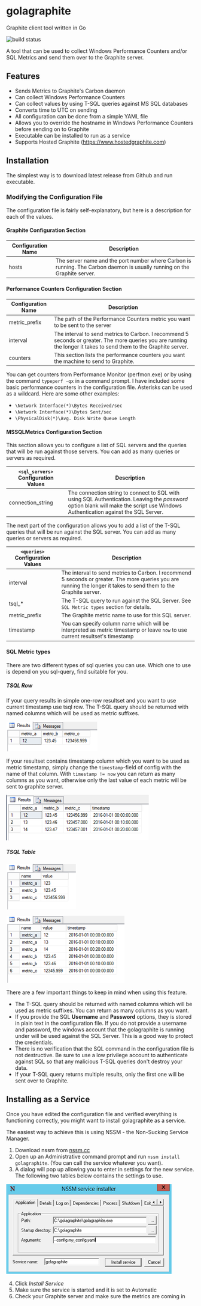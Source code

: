 # golagraphite
Graphite client tool written in Go

![build status](https://travis-ci.org/mavlyutov/golagraphite.svg)

A tool that can be used to collect Windows Performance Counters and/or SQL Metrics and send them over to the Graphite server.

## Features

* Sends Metrics to Graphite's Carbon daemon
* Can collect Windows Performance Counters
* Can collect values by using T-SQL queries against MS SQL databases
* Converts time to UTC on sending
* All configuration can be done from a simple YAML file
* Allows you to override the hostname in Windows Performance Counters before sending on to Graphite
* Executable can be installed to run as a service
* Supports Hosted Graphite (https://www.hostedgraphite.com)

## Installation

The simplest way is to download latest release from Github and run executable.

### Modifying the Configuration File

The configuration file is fairly self-explanatory, but here is a description for each of the values.

#### Graphite Configuration Section

Configuration Name | Description
--- | ---
hosts | The server name and the port number where Carbon is running. The Carbon daemon is usually running on the Graphite server.

#### Performance Counters Configuration Section

Configuration Name | Description
--- | ---
metric_prefix | The path of the Performance Counters metric you want to be sent to the server
interval | The interval to send metrics to Carbon. I recommend 5 seconds or greater. The more queries you are running the longer it takes to send them to the Graphite server.
counters | This section lists the performance counters you want the machine to send to Graphite.

You can get counters from Performance Monitor (perfmon.exe) or by using the command `typeperf -qx` in a command prompt.
I have included some basic performance counters in the configuration file. Asterisks can be used as a wildcard.
Here are some other examples:

* `\Network Interface(*)\Bytes Received/sec`
* `\Network Interface(*)\Bytes Sent/sec`
* `\PhysicalDisk(*)\Avg. Disk Write Queue Length`

#### MSSQLMetrics Configuration Section

This section allows you to configure a list of SQL servers and the queries that will be run against those servers. You can add as many queries or servers as required.

`<sql_servers>` Configuration Values | Description
--- | ---
connection_string | The connection string to connect to SQL with using SQL Authentication. Leaving the *password* option blank will make the script use Windows Authentication against the SQL Server.

The next part of the configuration allows you to add a list of the T-SQL queries that will be run against the SQL server. You can add as many queries or servers as required.

`<queries>` Configuration Values | Description
--- | ---
interval | The interval to send metrics to Carbon. I recommend 5 seconds or greater. The more queries you are running the longer it takes to send them to the Graphite server.
tsql_* | The T-SQL query to run against the SQL Server. See `SQL Metric types` section for details.
metric_prefix | The Graphite metric name to use for this SQL server.
timestamp | You can specify column name which will be interpreted as metric timestamp or leave ```now``` to use current resultset's timestamp

#### SQL Metric types

There are two different types of sql queries you can use. Which one to use is depend on you sql-query, find suitable for you.

##### TSQL Row
If your query results in simple one-row resultset and you want to use current timestamp use tsql row.
The T-SQL query should be returned with named columns which will be used as metric suffixes.

![TSQL Row example](/resources/tsql_row_example.png "TSQL Row example")

If your resultset contains timestamp column which you want to be used as metric timestamp, simply change the `timestamp`-field of config with the name of that column.
With `timestamp != now` you can return as many columns as you want, otherwise only the last value of each metric will be sent to graphite server.

![TSQL Row with timestamp example](/resources/tsql_row_with_timestamp_example.png "TSQL Row with timestamp example")

##### TSQL Table

![TSQL Table example](/resources/tsql_table_example.png "TSQL Table example")

![TSQL Table with timestamp example](/resources/tsql_table_with_timestamp_example.png "TSQL Table with timestamp example")

There are a few important things to keep in mind when using this feature.

* The T-SQL query should be returned with named columns which will be used as metric suffixes. You can return as many columns as you want.
* If you provide the SQL **Username** and **Password** options, they is stored in plain text in the configuration file. If you do not provide a username and password, the windows account that the golagraphite is running under will be used against the SQL Server. This is a good way to protect the credentials.
* There is no verification that the SQL command in the configuration file is not destructive. Be sure to use a low privilege account to authenticate against SQL so that any malicious T-SQL queries don't destroy your data.
* If your T-SQL query returns multiple results, only the first one will be sent over to Graphite.

## Installing as a Service

Once you have edited the configuration file and verified everything is functioning correctly, you might want to install golagraphite as a service.

The easiest way to achieve this is using NSSM - the Non-Sucking Service Manager.

1. Download nssm from [nssm.cc](http://nssm.cc)
2. Open up an Administrative command prompt and run `nssm install golagraphite`. (You can call the service whatever you want).
3. A dialog will pop up allowing you to enter in settings for the new service. The following two tables below contains the settings to use.

![NSSM Dialog](/resources/nssm.png "NSSM Dialog")

4. Click *Install Service*
5. Make sure the service is started and it is set to Automatic
6. Check your Graphite server and make sure the metrics are coming in

